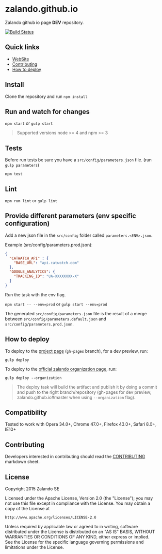 # zalando.github.io

Zalando github io page **DEV** repository.

[![Build Status](https://travis-ci.org/zalando-incubator/zalando.github.io-dev.svg?branch=dev)](https://travis-ci.org/zalando-incubator/zalando.github.io-dev)

## Quick links

* [WebSite](https://zalando.github.io)
* [Contributing](#contributing)
* [How to deploy](#how-to-deploy)

## Install

Clone the repository and run ```npm install```

## Run and watch for changes

```npm start``` or ```gulp start```  

> Supported versions node >= 4 and npm >= 3

## Tests

Before run tests be sure you have a ```src/config/parameters.json``` file. (run ```gulp parameters```)

```npm test```

## Lint

```npm run lint``` or ```gulp lint```

## Provide different parameters (env specific configuration)

Add a new json file in the ```src/config``` folder called  ```parameters.<ENV>.json```.

Example (src/config/parameters.prod.json):

```json
{
  "CATWATCH_API" : {
    "BASE_URL": "api.catwatch.com"
  },
  "GOOGLE_ANALYTICS": {
    "TRACKING_ID": "UA-XXXXXXXX-X"
  }
}
```

Run the task with the env flag.

```npm start -- --env=prod``` or ```gulp start --env=prod```

The generated ```src/config/parameters.json``` file is the result of a merge
between ```src/config/parameters.default.json``` and ```src/config/parameters.prod.json```.

## <a name="how-to-deploy"> How to deploy

To deploy to the [project page](https://zalando-incubator.github.io/zalando.github.io-dev) (```gh-pages``` branch), for a dev preview, run:

```gulp deploy```

To deploy to the [official zalando organization page](https://zalando.github.io), run:

```gulp deploy --organization```  

> The deploy task will build the artifact and publish it by doing a commit and push to the right branch/repository
(gh-pages for dev preview, zalando.github.io#master when using ```--organization``` flag).


## Compatibility

Tested to work with Opera 34.0+, Chrome 47.0+, Firefox 43.0+, Safari 8.0+, IE10+

## <a name="contributing"> Contributing

Developers interested in contributing should read the [CONTRIBUTING](CONTRIBUTING.md) markdown sheet.

## License

Copyright 2015 Zalando SE

Licensed under the Apache License, Version 2.0 (the "License");
you may not use this file except in compliance with the License.
You may obtain a copy of the License at

    http://www.apache.org/licenses/LICENSE-2.0

Unless required by applicable law or agreed to in writing, software
distributed under the License is distributed on an "AS IS" BASIS,
WITHOUT WARRANTIES OR CONDITIONS OF ANY KIND, either express or implied.
See the License for the specific language governing permissions and
limitations under the License.
